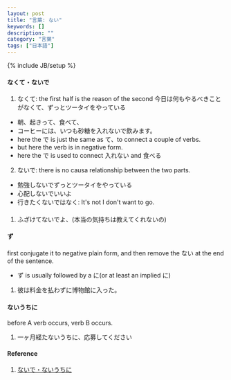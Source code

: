 ```yaml
---
layout: post
title: "言葉: ない"
keywords: []
description: ""
category: "言葉"
tags: ["日本語"]
---
```

{% include JB/setup %}


#### なくて・ないで
1. なくて:  the first half is the reason of the second
今日は何もやるべきことがなくて、ずっとツータイをやっている

- 朝、起きって、食べて、
- コーヒーには、いつも砂糖を入れないで飲みます。
- here the で is just the same as て、to connect a couple of verbs.
- but here the verb is in negative form.
- here the で is used to connect 入れない and 食べる

2. ないで: there is no causa relationship between the two parts.
- 勉強しないでずっとツータイをやっている
- 心配しないでいいよ
- 行きたくないではなく: It's not I don't want to go.


#### 

1. ふざけてないでよ、(本当の気持ちは教えてくれないの)

#### ず
first conjugate it to negative plain form, and then remove the ない at the end
of the sentence.
- ず is usually followed by a に(or at least an implied に)
1. 彼は料金を払わずに博物館に入った。


#### ないうちに
before A verb occurs, verb B occurs.

1. 一ヶ月経たないうちに、応募してください






#### Reference
1. [ないで・ないうちに](https://kawakawalearningstudio.com/japanese/jlpt-n3-grammar-you-need-to-know-how-to-use-%EF%BD%9E%E3%81%AA%E3%81%84%E3%81%A7-%EF%BD%9E%E3%81%9A-and-%EF%BD%9E%E3%81%AA%E3%81%84%E3%81%86%E3%81%A1%E3%81%AB/)
